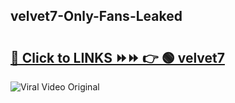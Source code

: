 
 ## velvet7-Only-Fans-Leaked

# <h2><a href="https://clipsfans.com/velvet7&ref=git">🔗 Click to LINKS ⏩⏩ 👉 🟢 velvet7 </a></h2>

<a href="https://clipsfans.com/velvet7&ref=git" rel="nofollow" data-target="animated-image.originalLink"><img src="https://i.ibb.co.com/xMMVF88/686577567.gif" alt="Viral Video Original" style="max-width: 100%; display: inline-block;" data-target="animated-image.originalImage"></a>
